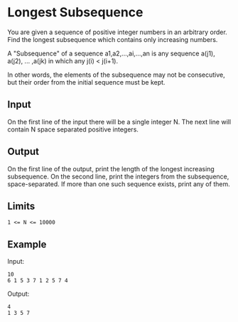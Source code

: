 # Longest Subsequence

You are given a sequence of positive integer numbers in an arbitrary
order. Find the longest subsequence which contains only increasing
numbers.

A "Subsequence" of a sequence a1,a2,...,ai,...,an is any sequence
a(j1), a(j2), ... ,a(jk) in which any j(i) < j(i+1).

In other words, the elements of the subsequence may not be consecutive,
but their order from the initial sequence must be kept.

## Input

On the first line of the input there will be a single integer N.
The next line will contain N space separated positive integers.

## Output

On the first line of the output, print the length of the longest
increasing subsequence. On the second line, print the integers from
the subsequence, space-separated. If more than one such sequence
exists, print any of them.

## Limits

```
1 <= N <= 10000
```

## Example

Input:

```
10
6 1 5 3 7 1 2 5 7 4
```

Output:

```
4
1 3 5 7
```
